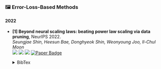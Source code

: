 ### 🖼️ Error-Loss-Based Methods

#### 2022
- **[1] Beyond neural scaling laws: beating power law scaling via data pruning**, NeurIPS 2022.  
*Seungjae Shin, Heesun Bae, Donghyeok Shin, Weonyoung Joo, Il-Chul Moon*  
![](https://img.shields.io/badge/Image_Classification-green)  ![](https://img.shields.io/badge/Self_Supervised-red) ![](https://img.shields.io/badge/Dataset_Pruning-orange)
<a href="https://proceedings.neurips.cc/paper_files/paper/2022/file/7b75da9b61eda40fa35453ee5d077df6-Paper-Conference.pdf"><img src="https://img.shields.io/badge/NeurIPS-Paper-%23D2691E" alt="Paper Badge"></a>
    <details> <summary>BibTex</summary>

    ```bibtex
    @article{sorscher2022beyond,
    title={Beyond neural scaling laws: beating power law scaling via data pruning},
    author={Sorscher, Ben and Geirhos, Robert and Shekhar, Shashank and Ganguli, Surya and Morcos, Ari},
    journal={Advances in Neural Information Processing Systems},
    volume={35},
    pages={19523--19536},
    year={2022}
    }
    ```

    </details> 

